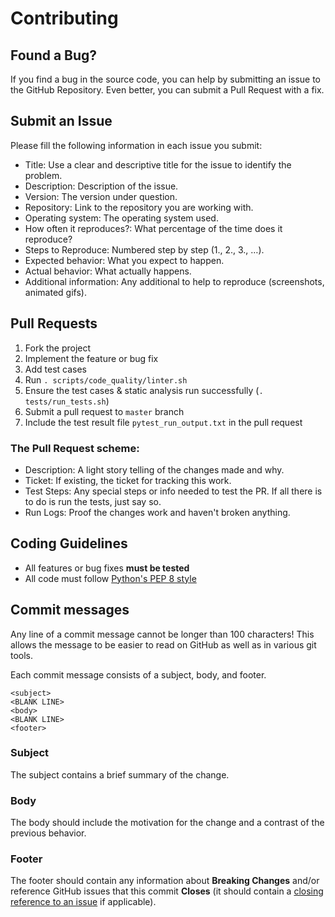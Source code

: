 # Contributing

## Found a Bug?

If you find a bug in the source code, you can help by submitting an issue to the GitHub Repository. Even better, you can submit a Pull Request with a fix.

## Submit an Issue

Please fill the following information in each issue you submit:

* Title: Use a clear and descriptive title for the issue to identify the problem.
* Description: Description of the issue.
* Version: The version under question.
* Repository: Link to the repository you are working with.
* Operating system: The operating system used.
* How often it reproduces?: What percentage of the time does it reproduce?
* Steps to Reproduce: Numbered step by step (1., 2., 3., …).
* Expected behavior: What you expect to happen.
* Actual behavior: What actually happens.
* Additional information: Any additional to help to reproduce (screenshots, animated gifs).

## Pull Requests

1. Fork the project
2. Implement the feature or bug fix
3. Add test cases
4. Run `. scripts/code_quality/linter.sh`
5. Ensure the test cases & static analysis run successfully (`. tests/run_tests.sh`)
6. Submit a pull request to `master` branch
7. Include the test result file `pytest_run_output.txt` in the pull request

### The Pull Request scheme:

 * Description: A light story telling of the changes made and why.
 * Ticket: If existing, the ticket for tracking this work.
 * Test Steps: Any special steps or info needed to test the PR. If all there is to do is run the tests, just say so.
 * Run Logs: Proof the changes work and haven't broken anything.
 
## Coding Guidelines

* All features or bug fixes **must be tested**
* All code must follow [Python's PEP 8 style](https://www.python.org/dev/peps/pep-0008/)

## Commit messages

Any line of a commit message cannot be longer than 100 characters! This allows the message to be easier
to read on GitHub as well as in various git tools.

Each commit message consists of a subject, body, and footer.

```
<subject>
<BLANK LINE>
<body>
<BLANK LINE>
<footer>
```

### Subject

The subject contains a brief summary of the change.

### Body

The body should include the motivation for the change and a contrast of the previous behavior.

### Footer

The footer should contain any information about **Breaking Changes** and/or reference GitHub issues that this commit **Closes** (it should contain a [closing reference to an issue](https://help.github.com/articles/closing-issues-via-commit-messages/) if applicable).
